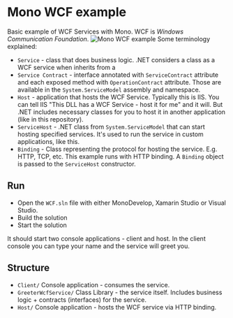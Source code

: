# Mono WCF example

Basic example of WCF Services with Mono. WCF is *Windows Communication Foundation*.
![Mono WCF example](https://raw.githubusercontent.com/shturm/mono-wcf-example/master/mono-wcf.png)
Some terminology explained:
* `Service` - class that does business logic. .NET considers a class as a WCF service when inherits from a
* `Service Contract` - interface annotated with `ServiceContract` attribute and each exposed method with `OperationContract` attribute. Those are available in the `System.ServiceModel` assembly and namespace.
* `Host` - application that hosts the WCF Service. Typically this is IIS. You can tell IIS "This DLL has a WCF Service - host it for me" and it will. But .NET includes necessary classes for you to host it in another application (like in this repository).
* `ServiceHost` - .NET class from `System.ServiceModel` that can start hosting specified services. It's used to run the service in custom applications, like this.
* `Binding` - Class representing the protocol for hosting the service. E.g. HTTP, TCP, etc. This example runs with HTTP binding. A `Binding` object is passed to the `ServiceHost` constructor.

## Run
* Open the `WCF.sln` file with either MonoDevelop, Xamarin Studio or Visual Studio.
* Build the solution
* Start the solution

It should start two console applications - client and host. In the client console you can type your name and the service will greet you.

## Structure
* `Client/` Console application - consumes the service.
* `GreeterWcfService/` Class Library - the service itself. Includes business logic + contracts (interfaces) for the service.
* `Host/` Console application - hosts the WCF service via HTTP binding.
